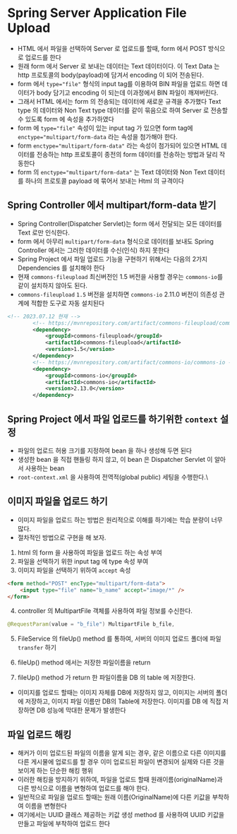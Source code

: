 # Spring Server Application File Upload
- HTML 에서 파일을 선택하여 Server 로 업로드를 할때, form 에서 POST 방식으로 업로드를 한다
- 원래 form 에서 Server 로 보내는 데이터는 Text 데이터이다. 이 Text Data 는 http 프로토콜의 body(payload)에 담겨서 encoding 이 되어 전송된다.
- form 에서 `type="file"` 형식의 input tag를 이용하여 BIN 파일을 업로드 하면 데이터가 body 담기고 encoding 이 되는데 이과정에서 BIN 파일이 깨져버린다.
- 그래서 HTML 에서는 form 의 전송되는 데이터에 새로운 규격을 추가했다 Text type 의 데이터와 Non Text type 데이터를 같이 묶음으로 하여 Server 로 전송할 수 있도록 form 에 속성을 추가하였다
- form 에 `type="file"` 속성이 있는 input tag 가 있으면 form tag에 `enctype="multipart/form-data` 라는 속성을 첨가해야 한다.
- form `enctype="multipart/form-data"` 라는 속성이 첨가되어 있으면 HTML 데이터를 전송하는 http 프로토콜이 종전의 form 데이터를 전송하는 방법과 달리 작동한다
- form 의 `enctype="multipart/form-data"` 는 Text 데이터와 Non Text 데이터를 하나의 프로토콜 payload 에 묶어서 보내는 Html 의 규격이다

## Spring Controller 에서 multipart/form-data 받기
- Spring Controller(Dispatcher Servlet)는 form 에서 전달되는 모든 데이터를 Text 로만 인식한다.
- form 에서 아무리 `multipart/form-data` 형식으로 데이터를 보내도 Spring Controller 에서는 그러한 데이터를 수신(인식) 하지 못한다
- Spring Project 에서 파일 업로드 기능을 구현하기 위해서는 다음의 2가지 Dependencies 를 설치해야 한다
- 현재 `commons-fileupload` 최신버전인 1.5 버전을 사용할 경우는 `commons-io`를 같이 설치하지 않아도 된다.
- `commons-fileupload` `1.5` 버전을 설치하면 `commons-io` 2.11.0 버전이 의존성 관계에 적합한 도구로 자동 설치된다

```xml
<!-- 2023.07.12 현재 -->
		<!-- https://mvnrepository.com/artifact/commons-fileupload/commons-fileupload -->
		<dependency>
		    <groupId>commons-fileupload</groupId>
		    <artifactId>commons-fileupload</artifactId>
		    <version>1.5</version>
		</dependency>
		<!-- https://mvnrepository.com/artifact/commons-io/commons-io -->
		<dependency>
		    <groupId>commons-io</groupId>
		    <artifactId>commons-io</artifactId>
		    <version>2.13.0</version>
		</dependency>
```

## Spring Project 에서 파일 업로드를 하기위한 `context` 설정
- 파일의 업로드 허용 크기를 지정하여 bean 을 하나 생성해 두면 된다
- 생성한 bean 을 직접 핸들링 하지 않고, 이 bean 은 Dispatcher Servlet 이 알아서 사용하는 bean
- `root-context.xml` 을 사용하여 전역적(global public) 세팅을 수행한다.\

## 이미지 파일을 업로드 하기
- 이미지 파일을 업로드 하는 방법은 원리적으로 이해를 하기에는 학습 분량이 너무 많다.
- 절차적인 방법으로 구현을 해 보자.
1. html 의 form 을 사용하여 파일을 업로드 하는 속성 부여
2. 파일을 선택하기 위한 input tag 에 type 속성 부여
3. 이미지 파일을 선택하기 위하여 `accept` 속성
```html
<form method="POST" encType="multipart/form-data">
	<input type="file" name="b_name" accept="image/*" />
</form> 
```
4. controller 의 MultipartFile 객체를 사용하여 파일 정보를 수신한다.
```java
@RequestParam(value = "b_file") MultipartFile b_file,
```

5. FileService 의 fileUp() method 를 통하여, 서버의 이미지 업로드 폴더에 파일 `transfer` 하기

6. fileUp() method 에서는 저장한 파일이름을 return
7. fileUp() method 가 return 한 파일이름을 DB 의 table 에 저장한다.
* 이미지를 업로드 할때는 이미지 자체를 DB에 저장하지 않고, 이미지는 서버의 폴더에 저장하고, 이미지 파일 이름만 DB의 Table에 저장한다. 이미지를 DB 에 직접 저장하면 DB 성능에 막대한 문제가 발생한다

## 파일 업로드 해킹
- 해커가 이미 업로드된 파일의 이름을 알게 되는 경우, 같은 이름으로 다른 이미지를 다른 게시물에 업로드를 할 경우 이미 업로드된 파일이 변경되어 실제와 다른 것을 보이게 하는 단순한 해킹 행위
- 이러한 해킹을 방지하기 위하여, 파일을 업로드 할때 원래이름(originalName)과 다른 방식으로 이름을 변형하여 업로드를 해야 한다.
- 일반적으로 파일을 업로드 할때는 원래 이름(OriginalName)에 다른 키값을 부착하여 이름을 변형한다
- 여기에서는 UUID 클래스 제공하는 키값 생성 method 를 사용하여 UUID 키값을 만들고 파일에 부착하여 업로드 한다


